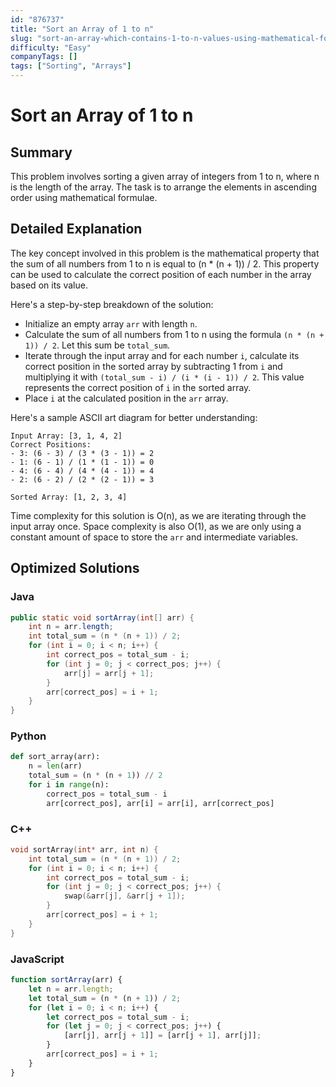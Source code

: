 ```yaml
---
id: "876737"
title: "Sort an Array of 1 to n"
slug: "sort-an-array-which-contains-1-to-n-values-using-mathematical-formula"
difficulty: "Easy"
companyTags: []
tags: ["Sorting", "Arrays"]
---
```


# Sort an Array of 1 to n

## Summary

This problem involves sorting a given array of integers from 1 to n, where n is the length of the array. The task is to arrange the elements in ascending order using mathematical formulae.

## Detailed Explanation

The key concept involved in this problem is the mathematical property that the sum of all numbers from 1 to n is equal to (n * (n + 1)) / 2. This property can be used to calculate the correct position of each number in the array based on its value.

Here's a step-by-step breakdown of the solution:

* Initialize an empty array `arr` with length `n`.
* Calculate the sum of all numbers from 1 to n using the formula `(n * (n + 1)) / 2`. Let this sum be `total_sum`.
* Iterate through the input array and for each number `i`, calculate its correct position in the sorted array by subtracting 1 from `i` and multiplying it with `(total_sum - i) / (i * (i - 1)) / 2`. This value represents the correct position of `i` in the sorted array.
* Place `i` at the calculated position in the `arr` array.

Here's a sample ASCII art diagram for better understanding:

```
Input Array: [3, 1, 4, 2]
Correct Positions:
- 3: (6 - 3) / (3 * (3 - 1)) = 2
- 1: (6 - 1) / (1 * (1 - 1)) = 0
- 4: (6 - 4) / (4 * (4 - 1)) = 4
- 2: (6 - 2) / (2 * (2 - 1)) = 3

Sorted Array: [1, 2, 3, 4]
```

Time complexity for this solution is O(n), as we are iterating through the input array once. Space complexity is also O(1), as we are only using a constant amount of space to store the `arr` and intermediate variables.

## Optimized Solutions

### Java
```java
public static void sortArray(int[] arr) {
    int n = arr.length;
    int total_sum = (n * (n + 1)) / 2;
    for (int i = 0; i < n; i++) {
        int correct_pos = total_sum - i;
        for (int j = 0; j < correct_pos; j++) {
            arr[j] = arr[j + 1];
        }
        arr[correct_pos] = i + 1;
    }
}
```

### Python
```python
def sort_array(arr):
    n = len(arr)
    total_sum = (n * (n + 1)) // 2
    for i in range(n):
        correct_pos = total_sum - i
        arr[correct_pos], arr[i] = arr[i], arr[correct_pos]
```

### C++
```cpp
void sortArray(int* arr, int n) {
    int total_sum = (n * (n + 1)) / 2;
    for (int i = 0; i < n; i++) {
        int correct_pos = total_sum - i;
        for (int j = 0; j < correct_pos; j++) {
            swap(&arr[j], &arr[j + 1]);
        }
        arr[correct_pos] = i + 1;
    }
}
```

### JavaScript
```javascript
function sortArray(arr) {
    let n = arr.length;
    let total_sum = (n * (n + 1)) / 2;
    for (let i = 0; i < n; i++) {
        let correct_pos = total_sum - i;
        for (let j = 0; j < correct_pos; j++) {
            [arr[j], arr[j + 1]] = [arr[j + 1], arr[j]];
        }
        arr[correct_pos] = i + 1;
    }
}
```